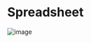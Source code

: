 # Spreadsheet


![image](https://user-images.githubusercontent.com/96065240/169651941-2e4c01c5-4ba1-4354-b296-ddb60ef8c09f.png)
